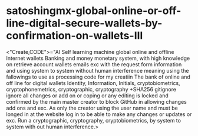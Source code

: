 # satoshingmx-global-online-or-off-line-digital-secure-wallets-by-confirmation-on-wallets-III
<"Create,CODE">="AI Self learning machine global online and offline  Internet wallets Banking and  money monetary system, with high knowledge on retrieve account wallets emails exc with the request form information and using system to system without human interference meaning  using the fallowings to use as processing code for my creatiin
The bank of online and off line for digital wallets Identity, Information, Initials, cryptobiometrics, cryptophonemetrics, cryptographic, cryptography +SHA256
gitignore ignore all changes or add on or coping or any editing is locked and confirmed by the main master creator to block GitHub in allowing changes add ons and exc. As only the creator using the user name and must be longed in at the website log in to be able to make any changes or updates or exc. 
Run a cryptographic, cryptography, cryptobiometrics, by system to system with out human interference.> 

